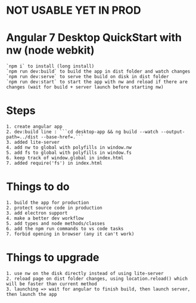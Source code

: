 # NOT USABLE YET IN PROD

# Angular 7 Desktop QuickStart with nw (node webkit)

    `npm i` to install (long install)
    `npm run dev:build` to build the app in dist folder and watch changes
    `npm run dev:serve` to serve the build on disk in dist folder
    `npm run dev:start` to start the app with nw and reload if there are changes (wait for build + server launch before starting nw)

# Steps
    1. create angular app
    2. dev:build line : ```cd desktop-app && ng build --watch --output-path=../dist --base-href=.```
    3. added lite-server
    4. add nw to global with polyfills in window.nw
    5. add fs to global with polyfills in window.fs
    6. keep track of window.global in index.html
    7. added require('fs') in index.html

# Things to do
    1. build the app for production
    2. protect source code in production
    3. add electron support
    4. make a better dev workflow
    5. add types and node methods/classes
    6. add the npm run commands to vs code tasks
    7. forbid opening in browser (any it can't work)

# Things to upgrade
    1. use nw on the disk directly instead of using lite-server
    2. reload page on dist folder changes, using location.reload() which will be faster than current method
    3. launching => wait for angular to finish build, then launch server, then launch the app